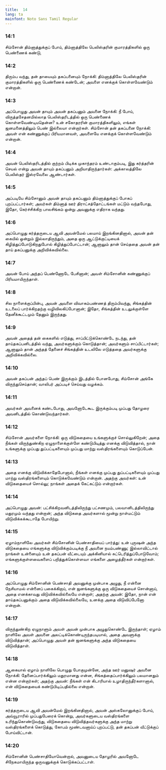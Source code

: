```yaml
---
title:  14
lang: ta
mainfont: Noto Sans Tamil Regular
---
```


###  14:1

சிம்சோன் திம்னாத்துக்குப் போய், திம்னாத்திலே பெலிஸ்தரின் குமாரத்திகளில் ஒரு பெண்ணைக் கண்டு,

###  14:2

திரும்ப வந்து, தன் தாயையும் தகப்பனையும் நோக்கி: திம்னாத்திலே பெலிஸ்தரின் குமாரத்திகளில் ஒரு பெண்ணைக் கண்டேன்; அவளை எனக்குக் கொள்ளவேண்டும் என்றான்.

###  14:3

அப்பொழுது அவன் தாயும் அவன் தகப்பனும் அவனை நோக்கி: நீ போய், விருத்தசேதனமில்லாத பெலிஸ்தரிடத்தில் ஒரு பெண்ணைக் கொள்ளவேண்டியதென்ன? உன் சகோதரரின் குமாரத்திகளிலும், எங்கள் ஜனமனைத்திலும் பெண் இல்லையா என்றார்கள். சிம்சோன் தன் தகப்பனை நோக்கி: அவள் என் கண்ணுக்குப் பிரியமானவள், அவளையே எனக்குக் கொள்ளவேண்டும் என்றான்.

###  14:4

அவன் பெலிஸ்தரிடத்தில் குற்றம் பிடிக்க முகாந்தரம் உண்டாகும்படி, இது கர்த்தரின் செயல் என்று அவன் தாயும் தகப்பனும் அறியாதிருந்தார்கள்: அக்காலத்திலே பெலிஸ்தர் இஸ்ரவேலை ஆண்டார்கள்.

###  14:5

அப்படியே சிம்சோனும் அவன் தாயும் தகப்பனும் திம்னாத்துக்குப் போகப் புறப்பட்டார்கள்; அவர்கள் திம்னாத் ஊர் திராட்சத்தோட்டங்கள் மட்டும் வந்தபோது, இதோ, கெர்ச்சிக்கிற பாலசிங்கம் ஒன்று அவனுக்கு எதிராக வந்தது.

###  14:6

அப்பொழுது கர்த்தருடைய ஆவி அவன்மேல் பலமாய் இறங்கினதினால், அவன் தன் கையில் ஒன்றும் இல்லாதிருந்தும், அதை ஒரு ஆட்டுக்குட்டியைக் கிழித்துப்போடுகிறதுபோல் கிழித்துப்போட்டான்; ஆனாலும் தான் செய்ததை அவன் தன் தாய் தகப்பனுக்கு அறிவிக்கவில்லை.

###  14:7

அவன் போய் அந்தப் பெண்ணோடே பேசினான்; அவள் சிம்சோனின் கண்ணுக்குப் பிரியமாயிருந்தாள்.

###  14:8

சில நாளைக்குப்பின்பு, அவன் அவளை விவாகம்பண்ணத் திரும்பிவந்து, சிங்கத்தின் உடலைப் பார்க்கிறதற்கு வழிவிலகிப்போனான்; இதோ, சிங்கத்தின் உடலுக்குள்ளே தேனீக்கூட்டமும் தேனும் இருந்தது.

###  14:9

அவன் அதைத் தன் கைகளில் எடுத்து, சாப்பிட்டுக்கொண்டே நடந்து, தன் தாய்தகப்பனிடத்தில் வந்து, அவர்களுக்கும் கொடுத்தான்; அவர்களும் சாப்பிட்டார்கள்; ஆனாலும் தான் அந்தத் தேனைச் சிங்கத்தின் உடலிலே எடுத்ததை அவர்களுக்கு அறிவிக்கவில்லை.

###  14:10

அவன் தகப்பன் அந்தப் பெண் இருக்கும் இடத்தில் போனபோது, சிம்சோன் அங்கே விருந்துசெய்தான்; வாலிபர் அப்படிச் செய்வது வழக்கம்.

###  14:11

அவர்கள் அவனைக் கண்டபோது, அவனோடேகூட இருக்கும்படி முப்பது தோழரை அவனிடத்தில் கொண்டுவந்தார்கள்.

###  14:12

சிம்சோன் அவர்களை நோக்கி: ஒரு விடுகதையை உங்களுக்குச் சொல்லுகிறேன்; அதை நீங்கள் விருந்துண்கிற ஏழுநாளைக்குள்ளே கண்டுபிடித்து எனக்கு விடுவித்தால், நான் உங்களுக்கு முப்பது துப்பட்டிகளையும் முப்பது மாற்று வஸ்திரங்களையும் கொடுப்பேன்.

###  14:13

அதை எனக்கு விடுவிக்காதேபோனால், நீங்கள் எனக்கு முப்பது துப்பட்டிகளையும் முப்பது மாற்று வஸ்திரங்களையும் கொடுக்கவேண்டும் என்றான். அதற்கு அவர்கள்: உன் விடுகதையைச் சொல்லு; நாங்கள் அதைக் கேட்கட்டும் என்றார்கள்.

###  14:14

அப்பொழுது அவன்: பட்சிக்கிறவனிடத்திலிருந்து பட்சணமும், பலவானிடத்திலிருந்து மதுரமும் வந்தது என்றான்; அந்த விடுகதை அவர்களால் மூன்று நாள்மட்டும் விடுவிக்கக்கூடாதே போயிற்று.

###  14:15

ஏழாம்நாளிலே அவர்கள் சிம்சோனின் பெண்சாதியைப் பார்த்து: உன் புருஷன் அந்த விடுகதையை எங்களுக்கு விடுவிக்கும்படிக்கு நீ அவனை நயம்பண்ணு; இல்லாவிட்டால் நாங்கள் உன்னையும் உன் தகப்பன் வீட்டையும் அக்கினியால் சுட்டெரித்துப்போடுவோம்; எங்களுக்குள்ளவைகளைப் பறித்துக்கொள்ளவா எங்களை அழைத்தீர்கள் என்றார்கள்.

###  14:16

அப்பொழுது சிம்சோனின் பெண்சாதி அவனுக்கு முன்பாக அழுது, நீ என்னை நேசியாமல் என்னைப் பகைக்கிறாய், என் ஜனங்களுக்கு ஒரு விடுகதையைச் சொன்னாய், அதை எனக்காவது விடுவிக்கவில்லையே என்றாள்; அதற்கு அவன்: இதோ, நான் என் தாய்தகப்பனுக்கும் அதை விடுவிக்கவில்லையே, உனக்கு அதை விடுவிப்பேனோ என்றான்.

###  14:17

விருந்துண்கிற ஏழுநாளும் அவள் அவன் முன்பாக அழுதுகொண்டே இருந்தாள்; ஏழாம் நாளிலே அவள் அவனை அலட்டிக்கொண்டிருந்தபடியால், அதை அவளுக்கு விடுவித்தான்; அப்பொழுது அவள் தன் ஜனங்களுக்கு அந்த விடுகதையை விடுவித்தாள்.

###  14:18

ஆகையால் ஏழாம் நாளிலே பொழுது போகுமுன்னே, அந்த ஊர் மனுஷர் அவனை நோக்கி: தேனைப்பார்க்கிலும் மதுரமானது என்ன, சிங்கத்தைப்பார்க்கிலும் பலமானதும் என்ன என்றார்கள்; அதற்கு அவன்: நீங்கள் என் கிடாரியால் உழாதிருந்தீர்களானால், என் விடுகதையைக் கண்டுபிடிப்பதில்லை என்றான்.

###  14:19

கர்த்தருடைய ஆவி அவன்மேல் இறங்கினதினால், அவன் அஸ்கலோனுக்குப் போய், அவ்வூராரில் முப்பதுபேரைக் கொன்று, அவர்களுடைய வஸ்திரங்களை உரிந்துகொண்டுவந்து, விடுகதையை விடுவித்தவர்களுக்கு அந்த மாற்று வஸ்திரங்களைக் கொடுத்து, கோபம் மூண்டவனாய்ப் புறப்பட்டு, தன் தகப்பன் வீட்டுக்குப் போய்விட்டான்.

###  14:20

சிம்சோனின் பெண்சாதியோவென்றால், அவனுடைய தோழரில் அவனோடே சிநேகமாயிருந்த ஒருவனுக்குக் கொடுக்கப்பட்டாள்.


